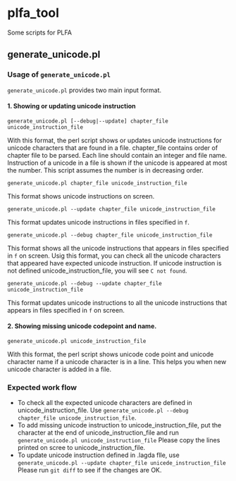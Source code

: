 # plfa_tool
Some scripts for PLFA

## generate_unicode.pl

### Usage of `generate_unicode.pl`

`generate_unicode.pl` provides two main input format.

#### 1. Showing or updating unicode instruction

`generate_unicode.pl [--debug|--update] chapter_file unicode_instruction_file`

With this format, the perl script shows or updates unicode instructions for unicode characters
that are found in a file.
chapter_file contains order of chapter file to be parsed.
Each line should contain an integer and file name. Instruction of a unicode in a file is shown
if the unicode is appeared at most the number. This script assumes the number is in decreasing order.

`generate_unicode.pl chapter_file unicode_instruction_file`

This format shows unicode instructions on screen.

`generate_unicode.pl --update chapter_file unicode_instruction_file`

This format updates unicode instructions in files specified in `f`.

`generate_unicode.pl --debug chapter_file unicode_instruction_file`

This format shows all the unicode instructions that appears in files specified in `f` on screen.
Usig this format, you can check all the unicode characters that appeared have expected unicode instruction.
If unicode instruction is not defined unicode_instruction_file, you will see
`C not found`.

`generate_unicode.pl --debug --update chapter_file unicode_instruction_file`

This format updates unicode instructions to all the unicode instructions that appears in files specified in `f` on screen.


#### 2. Showing missing unicode codepoint and name.

`generate_unicode.pl unicode_instruction_file`

With this format, the perl script shows unicode code point and unicode character name if
a unicode character is in a line. This helps you when new unicode character is added in a file.

### Expected work flow

- To check all the expected unicode characters are defined in unicode_instruction_file.
  Use ```generate_unicode.pl --debug chapter_file unicode_instruction_file```.
- To add missing unicode instruction to unicode_instruction_file,
  put the character at the end of unicode_instruction_file and run
  ```generate_unicode.pl unicode_instruction_file```
  Please copy the lines printed on scree to unicode_instruction_file.
- To update unicode instruction defined in .lagda flle, use
  ```generate_unicode.pl --update chapter_file unicede_instruction_file```
  Please run `git diff` to see if the changes are OK.

